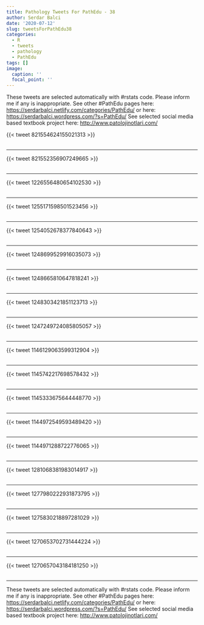 ```yaml
---
title: Pathology Tweets For PathEdu - 38
author: Serdar Balci
date: '2020-07-12'
slug: tweetsForPathEdu38
categories:
  - R
  - tweets
  - pathology
  - PathEdu
tags: []
image:
  caption: ''
  focal_point: ''
---
```



These tweets are selected automatically with #rstats code. Please inform me if any is inappropriate.
See other #PathEdu pages here: https://serdarbalci.netlify.com/categories/PathEdu/  or here: https://serdarbalci.wordpress.com/?s=PathEdu/ 
See selected social media based textbook project here: http://www.patolojinotlari.com/

{{< tweet 821554624155021313 >}}
<br>
<br>
<hr>
{{< tweet 821552356907249665 >}}
<br>
<br>
<hr>
{{< tweet 1226556480654102530 >}}
<br>
<br>
<hr>
{{< tweet 1255171598501523456 >}}
<br>
<br>
<hr>
{{< tweet 1254052678377840643 >}}
<br>
<br>
<hr>
{{< tweet 1248699529916035073 >}}
<br>
<br>
<hr>
{{< tweet 1248665810647818241 >}}
<br>
<br>
<hr>
{{< tweet 1248303421851123713 >}}
<br>
<br>
<hr>
{{< tweet 1247249724085805057 >}}
<br>
<br>
<hr>
{{< tweet 1146129063599312904 >}}
<br>
<br>
<hr>
{{< tweet 1145742217698578432 >}}
<br>
<br>
<hr>
{{< tweet 1145333675644448770 >}}
<br>
<br>
<hr>
{{< tweet 1144972549593489420 >}}
<br>
<br>
<hr>
{{< tweet 1144971288722776065 >}}
<br>
<br>
<hr>
{{< tweet 1281068381983014917 >}}
<br>
<br>
<hr>
{{< tweet 1277980222931873795 >}}
<br>
<br>
<hr>
{{< tweet 1275830218897281029 >}}
<br>
<br>
<hr>
{{< tweet 1270653702731444224 >}}
<br>
<br>
<hr>
{{< tweet 1270657043184181250 >}}
<br>
<br>
<hr>


These tweets are selected automatically with #rstats code. Please inform me if any is inappropriate.
See other #PathEdu pages here: https://serdarbalci.netlify.com/categories/PathEdu/  or here: https://serdarbalci.wordpress.com/?s=PathEdu/ 
See selected social media based textbook project here: http://www.patolojinotlari.com/
